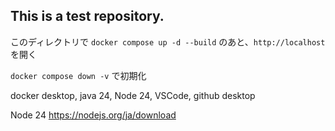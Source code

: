 ## This is a test repository.

このディレクトリで
`docker compose up -d --build`
のあと、`http://localhost`を開く

`docker compose down -v` で初期化

docker desktop, java 24, Node 24, VSCode, github desktop

Node 24
https://nodejs.org/ja/download
